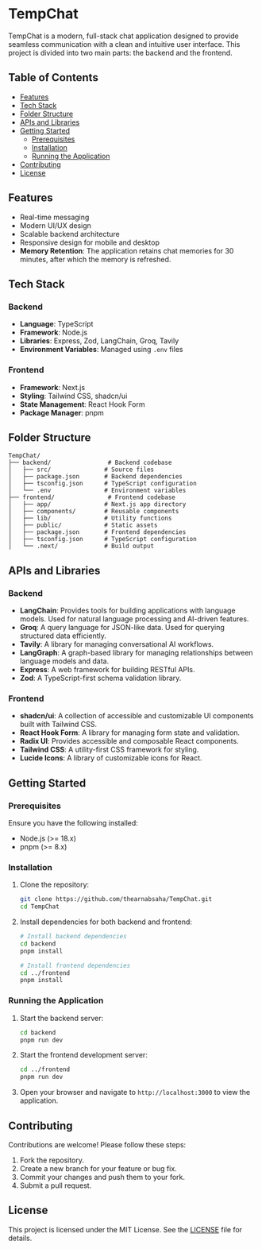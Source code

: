 # TempChat

TempChat is a modern, full-stack chat application designed to provide seamless communication with a clean and intuitive user interface. This project is divided into two main parts: the backend and the frontend.

## Table of Contents
- [Features](#features)
- [Tech Stack](#tech-stack)
- [Folder Structure](#folder-structure)
- [APIs and Libraries](#apis-and-libraries)
- [Getting Started](#getting-started)
  - [Prerequisites](#prerequisites)
  - [Installation](#installation)
  - [Running the Application](#running-the-application)
- [Contributing](#contributing)
- [License](#license)

## Features
- Real-time messaging
- Modern UI/UX design
- Scalable backend architecture
- Responsive design for mobile and desktop
- **Memory Retention**: The application retains chat memories for 30 minutes, after which the memory is refreshed.

## Tech Stack
### Backend
- **Language**: TypeScript
- **Framework**: Node.js
- **Libraries**: Express, Zod, LangChain, Groq, Tavily
- **Environment Variables**: Managed using `.env` files

### Frontend
- **Framework**: Next.js
- **Styling**: Tailwind CSS, shadcn/ui
- **State Management**: React Hook Form
- **Package Manager**: pnpm

## Folder Structure
```
TempChat/
├── backend/                # Backend codebase
│   ├── src/               # Source files
│   ├── package.json       # Backend dependencies
│   ├── tsconfig.json      # TypeScript configuration
│   └── .env               # Environment variables
├── frontend/               # Frontend codebase
│   ├── app/               # Next.js app directory
│   ├── components/        # Reusable components
│   ├── lib/               # Utility functions
│   ├── public/            # Static assets
│   ├── package.json       # Frontend dependencies
│   ├── tsconfig.json      # TypeScript configuration
│   └── .next/             # Build output
```

## APIs and Libraries
### Backend
- **LangChain**: Provides tools for building applications with language models. Used for natural language processing and AI-driven features.
- **Groq**: A query language for JSON-like data. Used for querying structured data efficiently.
- **Tavily**: A library for managing conversational AI workflows.
- **LangGraph**: A graph-based library for managing relationships between language models and data.
- **Express**: A web framework for building RESTful APIs.
- **Zod**: A TypeScript-first schema validation library.

### Frontend
- **shadcn/ui**: A collection of accessible and customizable UI components built with Tailwind CSS.
- **React Hook Form**: A library for managing form state and validation.
- **Radix UI**: Provides accessible and composable React components.
- **Tailwind CSS**: A utility-first CSS framework for styling.
- **Lucide Icons**: A library of customizable icons for React.

## Getting Started

### Prerequisites
Ensure you have the following installed:
- Node.js (>= 18.x)
- pnpm (>= 8.x)

### Installation
1. Clone the repository:
   ```bash
   git clone https://github.com/thearnabsaha/TempChat.git
   cd TempChat
   ```

2. Install dependencies for both backend and frontend:
   ```bash
   # Install backend dependencies
   cd backend
   pnpm install

   # Install frontend dependencies
   cd ../frontend
   pnpm install
   ```

### Running the Application
1. Start the backend server:
   ```bash
   cd backend
   pnpm run dev
   ```

2. Start the frontend development server:
   ```bash
   cd ../frontend
   pnpm run dev
   ```

3. Open your browser and navigate to `http://localhost:3000` to view the application.

## Contributing
Contributions are welcome! Please follow these steps:
1. Fork the repository.
2. Create a new branch for your feature or bug fix.
3. Commit your changes and push them to your fork.
4. Submit a pull request.

## License
This project is licensed under the MIT License. See the [LICENSE](LICENSE) file for details.
